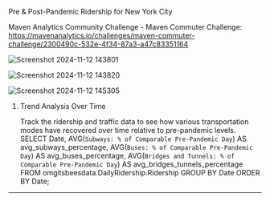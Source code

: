 Pre & Post-Pandemic Ridership for New York City 

Maven Analytics Community Challenge - Maven Commuter Challenge: https://mavenanalytics.io/challenges/maven-commuter-challenge/2300490c-532e-4f34-87a3-a47c83351164

![Screenshot 2024-11-12 143801](https://github.com/user-attachments/assets/a3999e32-70d3-4c0e-9ee1-fc8b3aea6741)

![Screenshot 2024-11-12 143820](https://github.com/user-attachments/assets/8c6bc5ee-cae9-4eaf-865d-51b0861e7837)

![Screenshot 2024-11-12 145305](https://github.com/user-attachments/assets/ca60a657-6178-4ace-b7f4-96a8e2eef4c5)


1. Trend Analysis Over Time

    Track the ridership and traffic data to see how various transportation modes have recovered over time relative to pre-pandemic levels.
SELECT 
    Date,
    AVG(`Subways: % of Comparable Pre-Pandemic Day`) AS avg_subways_percentage,
    AVG(`Buses: % of Comparable Pre-Pandemic Day`) AS avg_buses_percentage,
    AVG(`Bridges and Tunnels: % of Comparable Pre-Pandemic Day`) AS avg_bridges_tunnels_percentage
FROM 
    omgitsbeesdata.DailyRidership.Ridership
GROUP BY 
    Date
ORDER BY 
    Date;


------------------------------------------------------------------------------------------------------------------
